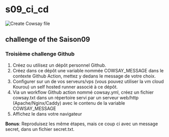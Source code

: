 # s09_ci_cd

![Create Cowsay file](https://github.com/L-Christ-ASD/s09_ci_cd/actions/workflows/cowsay.yml/badge.svg)

## challenge of the Saison09


### Troisième challenge Github

1. Créez ou utilisez un dépôt personnel Github.
2. Créez dans ce dépôt une variable nommée COWSAY_MESSAGE dans le contexte Github Action, mettez y dedans le message de votre choix.
3. Configurer sur un de vos serveurs/vps (vous pouvez utiliser la vm cloud Kourou) un self hosted runner associé à ce dépôt.
4. Via un workflow Github action nommé cowsay.yml, créez un fichier cowsay.txt dans un répertoire servi par un serveur web/http (Apache/Nginx/Caddy) avec le contenu de la variable COWSAY_MESSAGE
5. Affichez le dans votre navigateur

**Bonus**:
Reproduisez les même étapes, mais ce coup ci avec un message secret, dans un fichier secret.txt.
